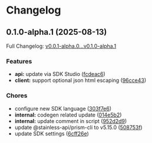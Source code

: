 # Changelog

## 0.1.0-alpha.1 (2025-08-13)

Full Changelog: [v0.0.1-alpha.0...v0.1.0-alpha.1](https://github.com/DayMoonDevelopment/post-for-me-go/compare/v0.0.1-alpha.0...v0.1.0-alpha.1)

### Features

* **api:** update via SDK Studio ([fcdeac6](https://github.com/DayMoonDevelopment/post-for-me-go/commit/fcdeac6ee19eb8eecc23b276682ac5cd3fbbf89c))
* **client:** support optional json html escaping ([96cce43](https://github.com/DayMoonDevelopment/post-for-me-go/commit/96cce43c9fd08ca941e49f2da65841ff97f071c0))


### Chores

* configure new SDK language ([303f7e6](https://github.com/DayMoonDevelopment/post-for-me-go/commit/303f7e6673b070ecffe78e8632cf0130f4ff11df))
* **internal:** codegen related update ([014e5b2](https://github.com/DayMoonDevelopment/post-for-me-go/commit/014e5b26d61eda311c077dddb1bf8f3026b7b31d))
* **internal:** update comment in script ([952d2d9](https://github.com/DayMoonDevelopment/post-for-me-go/commit/952d2d91c8436c628b5ac39e9274fbf90c09e91c))
* update @stainless-api/prism-cli to v5.15.0 ([508753f](https://github.com/DayMoonDevelopment/post-for-me-go/commit/508753fc2be6f76d45276d9da2a223c8cca8f61d))
* update SDK settings ([6cff26e](https://github.com/DayMoonDevelopment/post-for-me-go/commit/6cff26e8cb341cd6795a83b14780f7cdb5945967))
